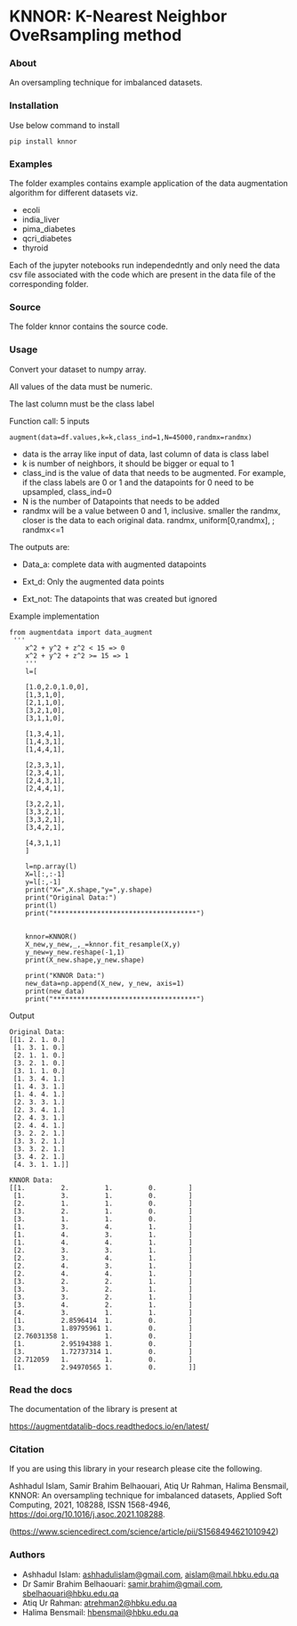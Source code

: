 
<!-- [![PyPI version](https://badge.fury.io/py/sentimentanalyser.svg)](https://badge.fury.io/py/sentimentanalyser)
[![Python 3.6](https://img.shields.io/badge/python-3.6-blue.svg)](https://www.python.org/downloads/release/python-360/)
[![License: MIT](https://img.shields.io/badge/License-MIT-yellow.svg)](https://opensource.org/licenses/MIT)
[![HitCount](http://hits.dwyl.io/ashhadulislam/sentiment-analyser-lib.svg)](http://hits.dwyl.io/ashhadulislam/sentiment-analyser-lib)
[![PyPI - Downloads](https://img.shields.io/pypi/dm/sentimentanalyser.svg)](https://img.shields.io/pypi/dm/sentimentanalyser.svg)
[![CodeFactor](https://www.codefactor.io/repository/github/ashhadulislam/sentiment-analyser-lib/badge/master)](https://www.codefactor.io/repository/github/ashhadulislam/sentiment-analyser-lib/overview/master) -->
# KNNOR: K-Nearest Neighbor OveRsampling method

### About
An oversampling technique for imbalanced datasets.

### Installation

Use below command to install 

`pip install knnor`

### Examples

The folder examples contains example application of the data augmentation algorithm for different datasets viz.

* ecoli
* india_liver
* pima_diabetes
* qcri_diabetes
* thyroid

Each of the jupyter notebooks run independedntly and only need the data csv file associated with the code which are present in the data file of the corresponding folder.

### Source

The folder knnor contains the source code.



### Usage


Convert your dataset to numpy array.

All values of the data must be numeric.

The last column must be the class label

Function call: 5 inputs
```
augment(data=df.values,k=k,class_ind=1,N=45000,randmx=randmx)
```
- data is the array like input of data, last column of data is class label	
- k is number of neighbors, it should be bigger or equal to 1
- class_ind is the value of data that needs to be augmented. For example, if the class labels are 0 or 1 and the datapoints for 0 need to be upsampled, class_ind=0
- N is the number of Datapoints that needs to be added
- randmx will be a value between 0 and 1, inclusive. smaller the randmx, closer is the data to each original data. randmx, uniform[0,randmx], ; randmx<=1

The outputs are:

- Data_a: complete data with augmented datapoints

- Ext_d: Only the augmented data points

- Ext_not: The datapoints that was created but ignored

Example implementation
```
from augmentdata import data_augment
 '''
    x^2 + y^2 + z^2 < 15 => 0
    x^2 + y^2 + z^2 >= 15 => 1
    '''
    l=[
    
    [1.0,2.0,1.0,0],
    [1,3,1,0],
    [2,1,1,0],
    [3,2,1,0],
    [3,1,1,0],

    [1,3,4,1],
    [1,4,3,1],
    [1,4,4,1],

    [2,3,3,1],
    [2,3,4,1],
    [2,4,3,1],
    [2,4,4,1],

    [3,2,2,1],
    [3,3,2,1],
    [3,3,2,1],
    [3,4,2,1],

    [4,3,1,1]
    ]

    l=np.array(l)
    X=l[:,:-1]
    y=l[:,-1]
    print("X=",X.shape,"y=",y.shape)
    print("Original Data:")
    print(l)
    print("************************************")

    
    knnor=KNNOR()
    X_new,y_new,_,_=knnor.fit_resample(X,y)
    y_new=y_new.reshape(-1,1)
    print(X_new.shape,y_new.shape)

    print("KNNOR Data:")
    new_data=np.append(X_new, y_new, axis=1)
    print(new_data)
    print("************************************")
```
Output
```
Original Data:
[[1. 2. 1. 0.]
 [1. 3. 1. 0.]
 [2. 1. 1. 0.]
 [3. 2. 1. 0.]
 [3. 1. 1. 0.]
 [1. 3. 4. 1.]
 [1. 4. 3. 1.]
 [1. 4. 4. 1.]
 [2. 3. 3. 1.]
 [2. 3. 4. 1.]
 [2. 4. 3. 1.]
 [2. 4. 4. 1.]
 [3. 2. 2. 1.]
 [3. 3. 2. 1.]
 [3. 3. 2. 1.]
 [3. 4. 2. 1.]
 [4. 3. 1. 1.]]

KNNOR Data:
[[1.         2.         1.         0.        ]
 [1.         3.         1.         0.        ]
 [2.         1.         1.         0.        ]
 [3.         2.         1.         0.        ]
 [3.         1.         1.         0.        ]
 [1.         3.         4.         1.        ]
 [1.         4.         3.         1.        ]
 [1.         4.         4.         1.        ]
 [2.         3.         3.         1.        ]
 [2.         3.         4.         1.        ]
 [2.         4.         3.         1.        ]
 [2.         4.         4.         1.        ]
 [3.         2.         2.         1.        ]
 [3.         3.         2.         1.        ]
 [3.         3.         2.         1.        ]
 [3.         4.         2.         1.        ]
 [4.         3.         1.         1.        ]
 [1.         2.8596414  1.         0.        ]
 [3.         1.89795961 1.         0.        ]
 [2.76031358 1.         1.         0.        ]
 [1.         2.95194388 1.         0.        ]
 [3.         1.72737314 1.         0.        ]
 [2.712059   1.         1.         0.        ]
 [1.         2.94970565 1.         0.        ]]
```

### Read the docs
The documentation of the library is present at

https://augmentdatalib-docs.readthedocs.io/en/latest/

### Citation
If you are using this library in your research please cite the following.

Ashhadul Islam, Samir Brahim Belhaouari, Atiq Ur Rahman, Halima Bensmail,
KNNOR: An oversampling technique for imbalanced datasets,
Applied Soft Computing,
2021,
108288,
ISSN 1568-4946,
https://doi.org/10.1016/j.asoc.2021.108288.

(https://www.sciencedirect.com/science/article/pii/S1568494621010942)



### Authors
- Ashhadul Islam: ashhadulislam@gmail.com, aislam@mail.hbku.edu.qa
- Dr Samir Brahim Belhaouari: samir.brahim@gmail.com, sbelhaouari@hbku.edu.qa
- Atiq Ur Rahman: atrehman2@hbku.edu.qa
- Halima Bensmail: hbensmail@hbku.edu.qa
